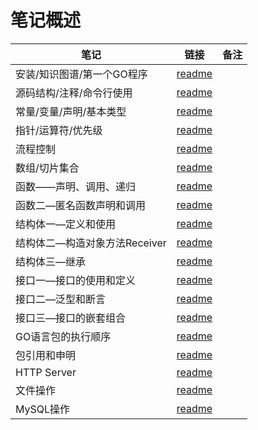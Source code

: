 # 笔记概述

| 笔记              | 链接                       | 备注  |
| --------------- | ------------------------ | --- |
| 安装/知识图谱/第一个GO程序 | [readme](./01/readme.md) |     |
| 源码结构/注释/命令行使用   | [readme](./03/readme.md) |     |
| 常量/变量/声明/基本类型   | [readme](./04/readme.md) |     |
| 指针/运算符/优先级      | [readme](./05/readme.md) |     |
| 流程控制            | [readme](./06/readme.md) |     |
| 数组/切片集合         | [readme](./07/readme.md) |     |
| 函数——声明、调用、递归    | [readme](./08/readme.md) |     |
| 函数二—匿名函数声明和调用   | [readme](./09/readme.md) |     |
| 结构体一—定义和使用        | [readme](./11/readme.md) |     |
| 结构体二—构造对象方法Receiver        | [readme](./12/readme.md) |     |
| 结构体三—继承        | [readme](./13/readme.md) |     |
| 接口一—接口的使用和定义        | [readme](./14/readme.md) |     |
| 接口二—泛型和断言       | [readme](./15/readme.md) |     |
| 接口三—接口的嵌套组合       | [readme](./16/readme.md) |     |
| GO语言包的执行顺序       | [readme](./17/readme.md) |     |
| 包引用和申明       | [readme](./18/readme.md) |     |
| HTTP Server       | [readme](./19/readme.md) |     |
| 文件操作       | [readme](./21/readme.md) |     |
| MySQL操作       | [readme](./22/readme.md) |     |